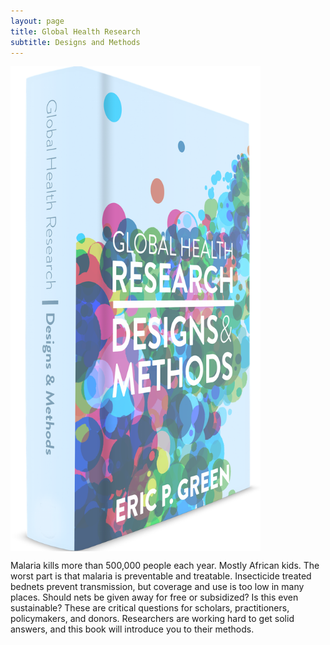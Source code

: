 ```yaml
---
layout: page
title: Global Health Research
subtitle: Designs and Methods
---
```


<a href="http://www.designsandmethods.com/ebook/"><img align="center" src="/img/ghr-cover-web.png" style="width: 400px;"/></a>

Malaria kills more than 500,000 people each year. Mostly African kids. The worst part is that malaria is preventable and treatable. Insecticide treated bednets prevent transmission, but coverage and use is too low in many places. Should nets be given away for free or subsidized? Is this even sustainable? These are critical questions for scholars, practitioners, policymakers, and donors. Researchers are working hard to get solid answers, and this book will introduce you to their methods.

